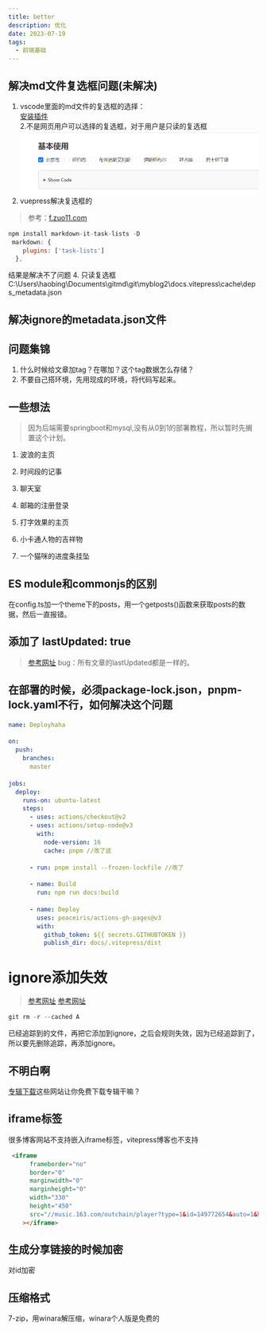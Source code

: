 ```yaml
---
title: better
description: 优化
date: 2023-07-19
tags:
  - 前端基础
---
```

## 解决md文件复选框问题(未解决)
1. vscode里面的md文件的复选框的选择：  
[安装插件](https://marketplace.visualstudio.com/items?itemName=bierner.markdown-checkbox)  
2.不是网页用户可以选择的复选框，对于用户是只读的复选框
![网页用户可选](./images/4-checkbox-check.png)
3. vuepress解决复选框的
>参考：[f.zuo11.com](http://www.zuo11.com/blog/2020/12/vuepress_tasklist.html)
```js
npm install markdown-it-task-lists -D
 markdown: {
    plugins: ['task-lists']
  },
```
结果是解决不了问题
4. 只读复选框
C:\Users\haobing\Documents\gitmd\git\myblog2\docs\.vitepress\cache\deps\_metadata.json
## 解决ignore的metadata.json文件
## 问题集锦
1. 什么时候给文章加tag？在哪加？这个tag数据怎么存储？
2. 不要自己搭环境，先用现成的环境，将代码写起来。
## 一些想法
>因为后端需要springboot和mysql,没有从0到1的部署教程，所以暂时先搁置这个计划。

1. 波浪的主页
2. 时间段的记事
3. 聊天室
4. 邮箱的注册登录
5. 打字效果的主页
6. 小卡通人物的吉祥物

7. 一个猫咪的进度条挂坠
## ES module和commonjs的区别
在config.ts加一个theme下的posts，用一个getposts()函数来获取posts的数据，然后一直报错。
## 添加了 lastUpdated: true
> [参考网址](https://vitepress.dev/reference/default-theme-last-updated)
bug：所有文章的lastUpdated都是一样的。
## 在部署的时候，必须package-lock.json，pnpm-lock.yaml不行，如何解决这个问题
```yml
name: Deployhaha

on:
  push:
    branches:
      master

jobs:
  deploy:
    runs-on: ubuntu-latest
    steps:
      - uses: actions/checkout@v2
      - uses: actions/setup-node@v3
        with:
          node-version: 16
          cache: pnpm //改了这

      - run: pnpm install --frozen-lockfile //改了

      - name: Build
        run: npm run docs:build

      - name: Deploy
        uses: peaceiris/actions-gh-pages@v3
        with:
          github_token: ${{ secrets.GITHUBTOKEN }}
          publish_dir: docs/.vitepress/dist

```
# ignore添加失效
> [参考网址](https://www.jianshu.com/p/39848b7ecbaa)
> [参考网址](https://www.cnblogs.com/mingc/p/7503100.html)
```js
git rm -r --cached A
```
已经追踪到的文件，再把它添加到ignore，之后会规则失效，因为已经追踪到了，所以要先删除追踪，再添加ignore。
## 不明白啊
[专辑下载](https://www.xoshares.com/?thread-8415.htm)这些网站让你免费下载专辑干嘛？
## iframe标签
很多博客网站不支持嵌入iframe标签，vitepress博客也不支持
```html
 <iframe
      frameborder="no"
      border="0"
      marginwidth="0"
      marginheight="0"
      width="330"
      height="450"
      src="//music.163.com/outchain/player?type=1&id=149772654&auto=1&height=430"
    ></iframe>
  ```
## 生成分享链接的时候加密
对id加密
## 压缩格式
7-zip，用winara解压缩，winara个人版是免费的

  
